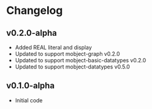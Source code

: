 # Changelog

## v0.2.0-alpha

- Added REAL literal and display
- Updated to support mobject-graph v0.2.0
- Updated to support mobject-basic-datatypes v0.2.0
- Updated to support mobject-datatypes v0.5.0

## v0.1.0-alpha

- Initial code
